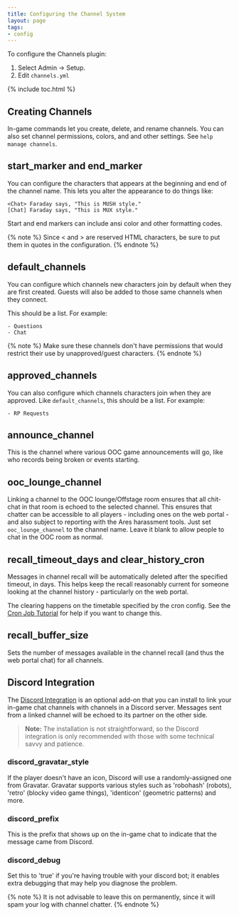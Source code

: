 ```yaml
---
title: Configuring the Channel System
layout: page
tags:
- config
---
```


To configure the Channels plugin:

1. Select Admin -> Setup.
2. Edit `channels.yml`

{% include toc.html %}

## Creating Channels

In-game commands let you create, delete, and rename channels.  You can also set channel permissions, colors, and and other settings.  See `help manage channels`.

## start_marker and end_marker

You can configure the characters that appears at the beginning and end of the channel name.  This lets you alter the appearance to do things like:

    <Chat> Faraday says, "This is MUSH style."
    [Chat] Faraday says, "This is MUX style."

Start and end markers can include ansi color and other formatting codes.

{% note %} 
 Since < and > are reserved HTML characters, be sure to put them in quotes in the configuration.
{% endnote %}

## default_channels

You can configure which channels new characters join by default when they are first created.  Guests will also be added to those same channels when they connect.

This should be a list.  For example:

    - Questions
    - Chat

{% note %} 
 Make sure these channels don't have permissions that would restrict their use by unapproved/guest characters.
{% endnote %}

## approved_channels

You can also configure which channels characters join when they are approved.  Like `default_channels`, this should be a list.  For example:

    - RP Requests

## announce_channel

This is the channel where various OOC game announcements will go, like who records being broken or events starting.

## ooc_lounge_channel

Linking a channel to the OOC lounge/Offstage room ensures that all chit-chat in that room is echoed to the selected channel.  This ensures that chatter can be accessible to all players - including ones on the web portal - and also subject to reporting with the Ares harassment tools. Just set `ooc_lounge_channel` to the channel name.  Leave it blank to allow people to chat in the OOC room as normal.

## recall_timeout_days and clear_history_cron

Messages in channel recall will be automatically deleted after the specified timeout, in days.  This helps keep the recall reasonably current for someone looking at the channel history - particularly on the web portal.

The clearing happens on the timetable specified by the cron config.  See the [Cron Job Tutorial](http://www.aresmush.com/tutorials/code/cron.html) for help if you want to change this.

## recall_buffer_size

Sets the number of messages available in the channel recall (and thus the web portal chat) for all channels.

## Discord Integration

The [Discord Integration](https://github.com/AresMUSH/ares-discord) is an optional add-on that you can install to link your in-game chat channels with channels in a Discord server. Messages sent from a linked channel will be echoed to its partner on the other side.

> **Note:** The installation is not straightforward, so the Discord integration is only recommended with those with some technical savvy and patience.

### discord_gravatar_style

If the player doesn't have an icon, Discord will use a randomly-assigned one from Gravatar. Gravatar supports various styles such as 'robohash' (robots), 'retro' (blocky video game things), 'identicon' (geometric patterns) and more.

### discord_prefix

This is the prefix that shows up on the in-game chat to indicate that the message came from Discord.

### discord_debug

Set this to 'true' if you're having trouble with your discord bot; it enables extra debugging that may help you diagnose the problem.

{% note %}
It is not advisable to leave this on permanently, since it will spam your log with channel chatter.
{% endnote %}